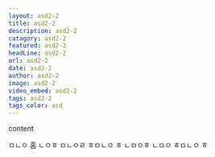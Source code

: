 ```yaml
---
layout: asd2-2
title: asd2-2
description: asd2-2
catagory: asd2-2
featured: asd2-2
headLine: asd2-2
url: asd2-2
date: asd2-2
author: asd2-2
image: asd2-2
video_embed: asd2-2
tags: asd2-2
tags_color: asd
---
```

content

ㅁㄴㅇ
홈
ㄴㅇㅎ
ㅁㄴㅇㄹ
ㅎㅁㄴㅇ
ㅎ
ㄴㅁㅇㅎ
ㄴㅁㅇ
ㅎㅁㄴㅇ
ㅎ